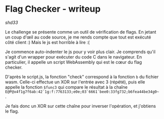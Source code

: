Flag Checker - writeup
======================
*shd33*


Le challenge se présente comme un outil de vérification de flags.
En jetant un coup d'œil au code source, je me rends compte que tout est exécuté côté client :)
Mais le js est horrible à lire :(

Je commence auto-indenter le js pour y voir plus clair. Je comprends qu'il s'agit d'un wrapper pour exécuter du code C dans le navigateur. En particulier, il appelle un script WebAssembly qui est le cœur du flag checker.

D'après le script.js, la fonction "check" correspond à la fonction `b` du fichier wasm. Celle-ci effectue un XOR sur l'entrée avec 3 (répété), puis elle appelle la fonction `$func3` qui compare le résultat à la chaîne ``E@P@x4f1g7f6ab:42`1g:f:7763133;e0e;03`6661`bee0:33fg732;b6fea44be34g0~``.

Je fais donc un XOR sur cette chaîne pour inverser l'opération, et j'obtiens le flag.